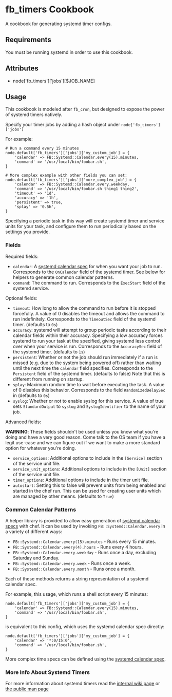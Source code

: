 fb_timers Cookbook
==================
A cookbook for generating systemd timer configs.

Requirements
------------
You must be running systemd in order to use this cookbook.

Attributes
----------
* node['fb_timers']['jobs'][$JOB_NAME]

Usage
-----
This cookbook is modeled after `fb_cron`, but designed to expose the power of
systemd timers natively.

Specify your timer jobs by adding a hash object under `node['fb_timers']['jobs']`

For example:

```
# Run a command every 15 minutes
node.default['fb_timers']['jobs']['my_custom_job'] = {
    'calendar' => FB::Systemd::Calendar.every(15).minutes,
    'command' => '/usr/local/bin/foobar.sh',
}

# More complex example with other fields you can set:
node.default['fb_timers']['jobs']['more_complex_job'] = {
    'calendar' => FB::Systemd::Calendar.every.weekday,
    'command' => '/usr/local/bin/foobar.sh thing1 thing2',
    'timeout' => '1d',
    'accuracy' => '1h',
    'persistent' => true,
    'splay' => '0.5h',
}
```

Specifying a periodic task in this way will create systemd timer and service units for your task, and configure them to run periodically based on the settings you provide.

### Fields
Required fields:

* `calendar`: A [systemd calendar spec](https://www.freedesktop.org/software/systemd/man/systemd.time.html) for when you want your job to run. Corresponds to the `OnCalendar` field of the systemd timer. See below for helpers to generate common calendar patterns.
* `command`: The command to run. Corresponds to the `ExecStart` field of the systemd service.

Optional fields:

* `timeout`: How long to allow the command to run before it is stopped forcefully. A value of 0 disables the timeout and allows the command to run indefinitely. Corresponds to the `TimeoutSec` field of the systemd timer. (defaults to `0s`)
* `accuracy`: systemd will attempt to group periodic tasks according to their calendar fields within their accuracy. Specifying a low accuracy forces systemd to run your task at the specified, giving systemd less control over when your service is run. Corresponds to the `AccuracySec` field of the systemd timer. (defaults to `1s`)
* `persistent`: Whether or not the job should run immediately if a run is missed (e.g. due to the system being powered off) rather than waiting until the next time the `calendar` field specifies. Corresponds to the `Persistent` field of the systemd timer. (defaults to false) Note that this is different from running on startup.
* `splay`: Maximum random time to wait before executing the task. A value of 0 disables this behavior. Corresponds to the field `RandomizedDelaySec` in (defaults to `0s`)
* `syslog`: Whether or not to enable syslog for this service. A value of true sets `StandardOutput` to `syslog` and `SyslogIdentifier` to the name of your job.

Advanced fields:

**WARNING**: These fields shouldn't be used unless you know what you're doing and have a very good reason. Come talk to the OS team if you have a legit use-case and we can figure out if we want to make a more standard option for whatever you're doing.

* `service_options`: Additional options to include in the `[Service]` section of the service unit file.
* `service_unit_options`: Additional options to include in the `[Unit]` section of the service unit file.
* `timer_options`: Additional options to include in the timer unit file.
* `autostart`: Setting this to false will prevent units from being enabled and started in the chef run.  This can be used for creating user units which are managed by other means. (defaults to `True`)

### Common Calendar Patterns
A helper library is provided to allow easy generation of [systemd calendar specs](https://www.freedesktop.org/software/systemd/man/systemd.time.html) with chef. It can be used by invoking `FB::Systemd::Calendar.every` in a variety of different ways:

* `FB::Systemd::Calendar.every(15).minutes` - Runs every 15 minutes.
* `FB::Systemd::Calendar.every(4).hours` - Runs every 4 hours.
* `FB::Systemd::Calendar.every.weekday` - Runs once a day, excluding Saturday and Sunday.
* `FB::Systemd::Calendar.every.week` - Runs once a week.
* `FB::Systemd::Calendar.every.month` - Runs once a month.

Each of these methods returns a string representation of a systemd calendar spec.

For example, this usage, which runs a shell script every 15 minutes:

```
node.default['fb_timers']['jobs']['my_custom_job'] = {
    'calendar' => FB::Systemd::Calendar.every(15).minutes,
    'command' => '/usr/local/bin/foobar.sh',
}
```

is equivalent to this config, which uses the systemd calendar spec directly:

```
node.default['fb_timers']['jobs']['my_custom_job'] = {
    'calendar' => '*:0/15:0',
    'command' => '/usr/local/bin/foobar.sh',
}
```

More complex time specs can be defined using the [systemd calendar spec](https://www.freedesktop.org/software/systemd/man/systemd.time.html).

### More Info About Systemd Timers

For more information about systemd timers read the
[internal wiki page](https://our.intern.facebook.com/intern/wiki/OS/CentOS7/Systemd/Timers/)
or [the public man page](https://www.freedesktop.org/software/systemd/man/systemd.timer.html)
